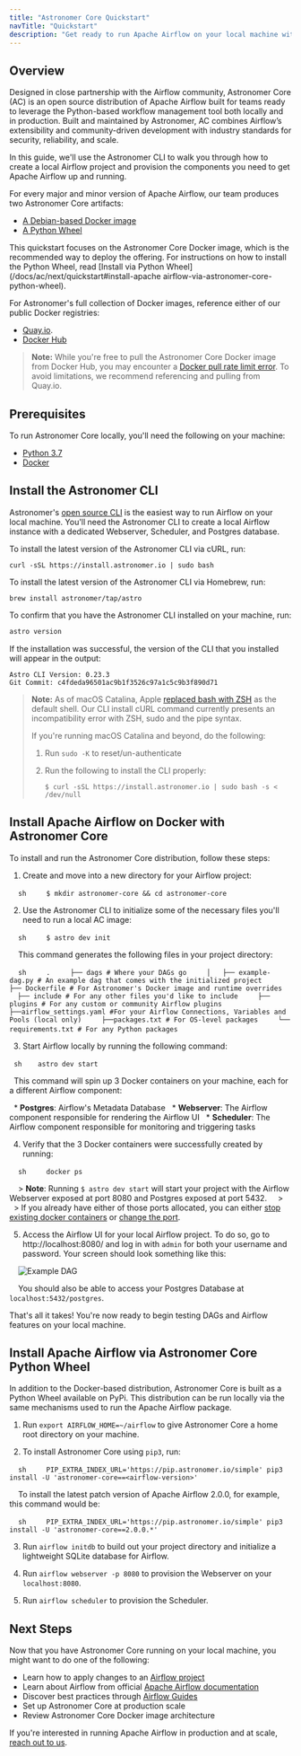 ```yaml
---
title: "Astronomer Core Quickstart"
navTitle: "Quickstart"
description: "Get ready to run Apache Airflow on your local machine with Astronomer Core."
---
```


## Overview

Designed in close partnership with the Airflow community, Astronomer Core (AC) is an open source distribution of Apache Airflow built for teams ready to leverage the Python-based workflow management tool both locally and in production. Built and maintained by Astronomer, AC combines Airflow’s extensibility and community-driven development with industry standards for security, reliability, and scale.

In this guide, we'll use the Astronomer CLI to walk you through how to create a local Airflow project and provision the components you need to get Apache Airflow up and running.

For every major and minor version of Apache Airflow, our team produces two Astronomer Core artifacts:

- [A Debian-based Docker image](https://quay.io/repository/astronomer/ap-airflow?tab=tags)
- [A Python Wheel](https://pip.astronomer.io/simple/apache-airflow/)

This quickstart focuses on the Astronomer Core Docker image, which is the recommended way to deploy the offering. For instructions on how to install the Python Wheel, read [Install via Python Wheel](/docs/ac/next/quickstart#install-apache airflow-via-astronomer-core-python-wheel).

For Astronomer's full collection of Docker images, reference either of our public Docker registries:

- [Quay.io](https://quay.io/repository/astronomer/docker-airflow?tab=tags).
- [Docker Hub](https://hub.docker.com/r/astronomerio/docker-airflow)

> **Note:** While you're free to pull the Astronomer Core Docker image from Docker Hub, you may encounter a [Docker pull rate limit error](https://forum.astronomer.io/t/docker-hub-rate-limit-error-toomanyrequests-you-have-reached-your-pull-rate-limit/887). To avoid limitations, we recommend referencing and pulling from Quay.io.

## Prerequisites

To run Astronomer Core locally, you'll need the following on your machine:

- [Python 3.7](https://www.python.org/downloads/)
- [Docker](https://www.docker.com/products/docker-desktop)

## Install the Astronomer CLI

Astronomer's [open source CLI](https://github.com/astronomer/astro-cli) is the easiest way to run Airflow on your local machine. You'll need the Astronomer CLI to create a local Airflow instance with a dedicated Webserver, Scheduler, and Postgres database.

To install the latest version of the Astronomer CLI via cURL, run:

```
curl -sSL https://install.astronomer.io | sudo bash
```

To install the latest version of the Astronomer CLI via Homebrew, run:

```
brew install astronomer/tap/astro
```

To confirm that you have the Astronomer CLI installed on your machine, run:

```bash
astro version
```

If the installation was successful, the version of the CLI that you installed will appear in the output:

```
Astro CLI Version: 0.23.3
Git Commit: c4fdeda96501ac9b1f3526c97a1c5c9b3f890d71
```

> **Note:** As of macOS Catalina, Apple [replaced bash with ZSH](https://www.theverge.com/2019/6/4/18651872/apple-macos-catalina-zsh-bash-shell-replacement-features) as the default shell. Our CLI install cURL command currently presents an incompatibility error with ZSH, sudo and the pipe syntax.
>
> If you're running macOS Catalina and beyond, do the following:
>
> 1. Run `sudo -K` to reset/un-authenticate
> 2. Run the following to install the CLI properly:
>
>    ```
>    $ curl -sSL https://install.astronomer.io | sudo bash -s < /dev/null
>    ```

## Install Apache Airflow on Docker with Astronomer Core

To install and run the Astronomer Core distribution, follow these steps:

1. Create and move into a new directory for your Airflow project:

    ```sh
    $ mkdir astronomer-core && cd astronomer-core
    ```

2. Use the Astronomer CLI to initialize some of the necessary files you'll need to run a local AC image:

    ```sh
    $ astro dev init
    ```

    This command generates the following files in your project directory:

    ```sh
    .
    ├── dags # Where your DAGs go
    │   ├── example-dag.py # An example dag that comes with the initialized project
    ├── Dockerfile # For Astronomer's Docker image and runtime overrides
    ├── include # For any other files you'd like to include
    ├── plugins # For any custom or community Airflow plugins
    ├──airflow_settings.yaml #For your Airflow Connections, Variables and Pools (local only)
    ├──packages.txt # For OS-level packages
    └── requirements.txt # For any Python packages
    ```         

3. Start Airflow locally by running the following command:

   ```sh
   astro dev start
   ```

   This command will spin up 3 Docker containers on your machine, each for a different Airflow component:

   * **Postgres**: Airflow's Metadata Database
   * **Webserver**: The Airflow component responsible for rendering the Airflow UI
   * **Scheduler**: The Airflow component responsible for monitoring and triggering tasks


4. Verify that the 3 Docker containers were successfully created by running:

    ```sh
    docker ps
    ```

    > **Note**: Running `$ astro dev start` will start your project with the Airflow Webserver exposed at port 8080 and Postgres exposed at port 5432.
    >
    > If you already have either of those ports allocated, you can either [stop existing docker containers](https://forum.astronomer.io/t/docker-error-in-cli-bind-for-0-0-0-0-5432-failed-port-is-already-allocated/151) or [change the port](https://forum.astronomer.io/t/i-already-have-the-ports-that-the-cli-is-trying-to-use-8080-5432-occupied-can-i-change-the-ports-when-starting-a-project/48).

5. Access the Airflow UI for your local Airflow project. To do so, go to http://localhost:8080/ and log in with `admin` for both your username and password. Your screen should look something like this:

    ![Example DAG](https://assets2.astronomer.io/main/docs/getting-started/sample_dag.png)

    You should also be able to access your Postgres Database at `localhost:5432/postgres`.

That's all it takes! You're now ready to begin testing DAGs and Airflow features on your local machine.

## Install Apache Airflow via Astronomer Core Python Wheel

In addition to the Docker-based distribution, Astronomer Core is built as a Python Wheel available on PyPi. This distribution can be run locally via the same mechanisms used to run the Apache Airflow package.

1. Run `export AIRFLOW_HOME=~/airflow` to give Astronomer Core a home root directory on your machine.

2. To install Astronomer Core using `pip3`, run:

    ```sh
    PIP_EXTRA_INDEX_URL='https://pip.astronomer.io/simple' pip3 install -U 'astronomer-core==<airflow-version>'
    ```

    To install the latest patch version of Apache Airflow 2.0.0, for example, this command would be:

    ```sh
    PIP_EXTRA_INDEX_URL='https://pip.astronomer.io/simple' pip3 install -U 'astronomer-core==2.0.0.*'
    ```

3. Run `airflow initdb` to build out your project directory and initialize a lightweight SQLite database for Airflow.

4. Run `airflow webserver -p 8080` to provision the Webserver on your `localhost:8080`.

5. Run `airflow scheduler` to provision the Scheduler.

## Next Steps

Now that you have Astronomer Core running on your local machine, you might want to do one of the following:

* Learn how to apply changes to an [Airflow project](https://www.astronomer.io/docs/cloud/stable/develop/cli-quickstart#apply-changes-to-your-airflow-project)
* Learn about Airflow from official [Apache Airflow documentation](https://airflow.apache.org/docs/apache-airflow/stable/index.html)
* Discover best practices through [Airflow Guides](https://www.astronomer.io/guides/)
* Set up Astronomer Core at production scale
* Review Astronomer Core Docker image architecture

If you're interested in running Apache Airflow in production and at scale, [reach out to us](https://www.astronomer.io/get-astronomer).
